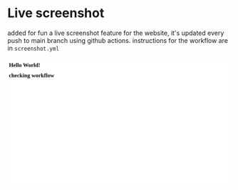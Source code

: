 # Live screenshot
added for fun a live screenshot feature for the website, it's updated every push to main branch using github actions. instructions for the workflow are in `screenshot.yml` 

![Live Preview](./preview.png?v=123)
